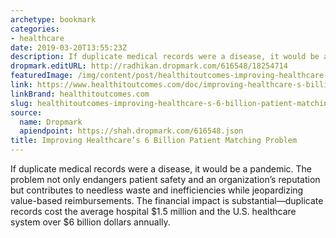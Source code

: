 ```yaml
---
archetype: bookmark
categories:
- healthcare
date: 2019-03-20T13:55:23Z
description: If duplicate medical records were a disease, it would be a pandemic.
dropmark.editURL: http://radhikan.dropmark.com/616548/18254714
featuredImage: /img/content/post/healthitoutcomes-improving-healthcare-s-6-billion-patient-matching-problem.PNG
link: https://www.healthitoutcomes.com/doc/improving-healthcare-s-billion-patient-matching-problem-0001
linkBrand: healthitoutcomes.com
slug: healthitoutcomes-improving-healthcare-s-6-billion-patient-matching-problem
source:
  name: Dropmark
  apiendpoint: https://shah.dropmark.com/616548.json
title: Improving Healthcare’s 6 Billion Patient Matching Problem
---
```

If duplicate medical records were a disease, it would be a pandemic. The problem not only endangers patient safety and an organization’s reputation but contributes to needless waste and inefficiencies while jeopardizing value-based reimbursements. The financial impact is substantial—duplicate records cost the average hospital $1.5 million and the U.S. healthcare system over $6 billion dollars annually.


